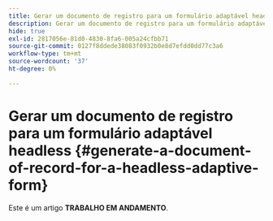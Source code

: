 ```yaml
---
title: Gerar um documento de registro para um formulário adaptável headless
description: Gerar um documento de registro para um formulário adaptável headless
hide: true
exl-id: 2817056e-81d0-4830-8fa6-005a24cfbb71
source-git-commit: 0127f8ddede38083f0932b0e8d7efdd0dd77c3a6
workflow-type: tm+mt
source-wordcount: '37'
ht-degree: 0%

---
```


# Gerar um documento de registro para um formulário adaptável headless {#generate-a-document-of-record-for-a-headless-adaptive-form}

<span class="preview"> Este é um artigo **TRABALHO EM ANDAMENTO**.</span>
